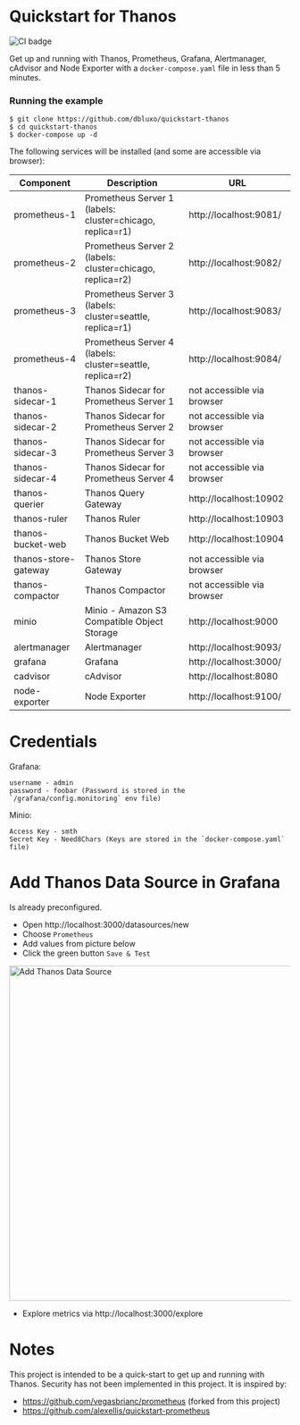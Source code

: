 # Quickstart for Thanos

![CI badge](https://github.com/dbluxo/quickstart-thanos/workflows/build-and-test/badge.svg)

Get up and running with Thanos, Prometheus, Grafana, Alertmanager, cAdvisor and Node Exporter with a `docker-compose.yaml` file in less than 5 minutes.

### Running the example

```
$ git clone https://github.com/dbluxo/quickstart-thanos
$ cd quickstart-thanos
$ docker-compose up -d
```

The following services will be installed (and some are accessible via browser):

| Component                     | Description                                                               | URL                           |
| -----------------------       | ------------------------------------------------------                    | ----------------------------- |
| prometheus-1                  | Prometheus Server 1 (labels: cluster=chicago, replica=r1)       | http://localhost:9081/        |
| prometheus-2                  | Prometheus Server 2 (labels: cluster=chicago, replica=r2)        | http://localhost:9082/        |
| prometheus-3                  | Prometheus Server 3 (labels: cluster=seattle, replica=r1)        | http://localhost:9083/        |
| prometheus-4                  | Prometheus Server 4 (labels: cluster=seattle, replica=r2)       | http://localhost:9084/        |
| thanos-sidecar-1              | Thanos Sidecar for Prometheus Server 1                                    | not accessible via browser    |
| thanos-sidecar-2              | Thanos Sidecar for Prometheus Server 2                                    | not accessible via browser    |
| thanos-sidecar-3              | Thanos Sidecar for Prometheus Server 3                                    | not accessible via browser    |
| thanos-sidecar-4              | Thanos Sidecar for Prometheus Server 4                                    | not accessible via browser    |
| thanos-querier                | Thanos Query Gateway                                                             | http://localhost:10902        |
| thanos-ruler                  | Thanos Ruler                                                                     | http://localhost:10903        |
| thanos-bucket-web             | Thanos Bucket Web                                                                | http://localhost:10904        |
| thanos-store-gateway          | Thanos Store Gateway                                                             | not accessible via browser    |
| thanos-compactor              | Thanos Compactor                                                                 | not accessible via browser    |
| minio                         | Minio - Amazon S3 Compatible Object Storage  | http://localhost:9000 |
| alertmanager                  | Alertmanager                                                              | http://localhost:9093/        |
| grafana                       | Grafana                              | http://localhost:3000/        |
| cadvisor                      | cAdvisor                                                                  | http://localhost:8080         |
| node-exporter                 | Node Exporter                                                             | http://localhost:9100/        |

# Credentials

Grafana:

	username - admin
	password - foobar (Password is stored in the `/grafana/config.monitoring` env file)
  
Minio:

	Access Key - smth
	Secret Key - Need8Chars (Keys are stored in the `docker-compose.yaml` file)

# Add Thanos Data Source in Grafana
Is already preconfigured.

* Open http://localhost:3000/datasources/new
* Choose `Prometheus`
* Add values from picture below
* Click the green button `Save & Test`

<img src="https://github.com/dbluxo/quickstart-thanos/raw/master/images/Add_Thanos_Data_Source.png" alt="Add Thanos Data Source" width="600" heighth="600">

* Explore metrics via http://localhost:3000/explore

# Notes

This project is intended to be a quick-start to get up and running with Thanos. Security has not been implemented in this project.
It is inspired by:

- https://github.com/vegasbrianc/prometheus (forked from this project)
- https://github.com/alexellis/quickstart-prometheus
